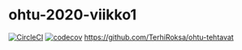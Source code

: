 # ohtu-2020-viikko1
[![CircleCI](https://circleci.com/gh/TerhiRoksa/ohtu-2020-viikko1.svg?style=svg)](https://circleci.com/gh/TerhiRoksa/ohtu-2020-viikko1)
[![codecov](https://codecov.io/gh/TerhiRoksa/ohtu-2020-viikko1/branch/master/graph/badge.svg)](https://codecov.io/gh/TerhiRoksa/ohtu-2020-viikko1)
https://github.com/TerhiRoksa/ohtu-tehtavat

